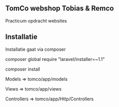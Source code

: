 ## TomCo webshop Tobias & Remco

Practicum opdracht websites

## Installatie

Installatie gaat via composer

composer global require "laravel/installer=~1.1"

composer install

Models => tomco/app/models

Views => tomco/app/views

Controllers => tomco/app/Http/Controllers
